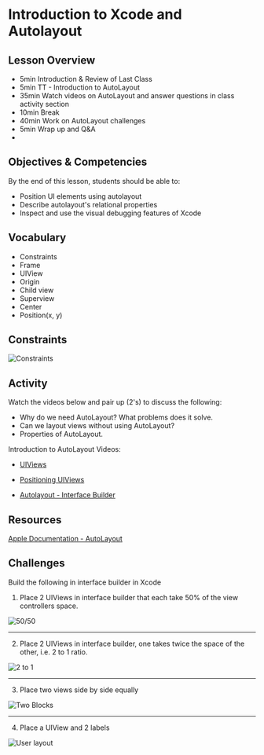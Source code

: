 # Introduction to Xcode and Autolayout

## Lesson Overview

- 5min Introduction & Review of Last Class
- 5min TT - Introduction to AutoLayout
- 35min Watch videos on AutoLayout and answer questions in class activity section
- 10min Break
- 40min Work on AutoLayout challenges
- 5min Wrap up and Q&A
-
## Objectives & Competencies

By the end of this lesson, students should be able to:

- Position UI elements using autolayout
- Describe autolayout's relational properties
- Inspect and use the visual debugging features of Xcode

## Vocabulary

- Constraints
- Frame
- UIView
- Origin
- Child view
- Superview
- Center
- Position(x, y)

## Constraints

![Constraints](assets/apple-constraint.png)

## Activity

Watch the videos below and pair up (2's) to discuss the following:
  - Why do we need AutoLayout? What problems does it solve.
  - Can we layout views without using AutoLayout?
  - Properties of AutoLayout.

Introduction to AutoLayout Videos:

- [UIViews](https://www.youtube.com/watch?v=t_lmUi_E-70&feature=youtu.be)

- [Positioning UIViews](https://www.youtube.com/watch?v=3GPnG5jsKS8&feature=youtu.be)

- [Autolayout - Interface Builder](https://www.youtube.com/watch?v=PYqaVQlKT0A)

## Resources

[Apple Documentation - AutoLayout](https://developer.apple.com/library/content/documentation/UserExperience/Conceptual/AutolayoutPG/index.html)

## Challenges

Build the following in interface builder in Xcode

1. Place 2 UIViews in interface builder that each take 50% of the view controllers space.


![50/50](assets/5050.png)

----------------

2. Place 2 UIViews in interface builder, one takes twice the space of the other, i.e. 2 to 1 ratio.

![2 to 1](assets/2to1.png)


----------------

3. Place two views side by side equally

![Two Blocks](assets/twoBlocks.png)

---------------

4. Place a UIView and 2 labels

![User layout](assets/userLayout.png)
